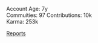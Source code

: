 Account Age: 7y                                                     
Commuities: 97 
Contributions: 10k                                                  
Karma: 253k                                                            

[Reports](/Reporters/GubyNey)
